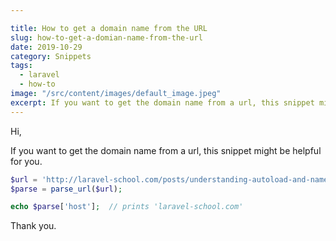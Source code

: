 ```yaml
---

title: How to get a domain name from the URL
slug: how-to-get-a-domian-name-from-the-url
date: 2019-10-29
category: Snippets
tags:
  - laravel
  - how-to
image: "/src/content/images/default_image.jpeg"
excerpt: If you want to get the domain name from a url, this snippet might be helpful for you.
---
```


Hi,

If you want to get the domain name from a url, this snippet might be helpful for you.

```php
$url = 'http://laravel-school.com/posts/understanding-autoload-and-namespace-in-php-57';
$parse = parse_url($url);

echo $parse['host'];  // prints 'laravel-school.com'
```

Thank you.
